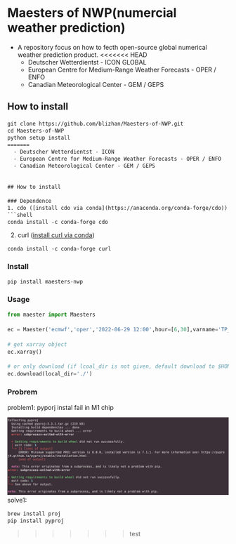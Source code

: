 # Maesters of NWP(numercial weather prediction)

- A repository focus on how to fecth open-source global numerical weather prediction product. 
<<<<<<< HEAD
  - Deutscher Wetterdientst - ICON GLOBAL
  - European Centre for Medium-Range Weather Forecasts - OPER / ENFO
  - Canadian Meteorological Center - GEM / GEPS

## How to install
```shell
git clone https://github.com/blizhan/Maesters-of-NWP.git
cd Maesters-of-NWP
python setup install
=======
  - Deutscher Wetterdientst - ICON
  - European Centre for Medium-Range Weather Forecasts - OPER / ENFO
  - Canadian Meteorological Center - GEM / GEPS


## How to install

### Dependence
1. cdo ([install cdo via conda](https://anaconda.org/conda-forge/cdo))
```shell
conda install -c conda-forge cdo
```
2. curl ([install curl via conda]())
```shell
conda install -c conda-forge curl
```

### Install
```shell
pip install maesters-nwp
```
### Usage
``` python
from maester import Maesters

ec = Maester('ecmwf','oper','2022-06-29 12:00',hour=[6,30],varname='TP_L0')

# get xarray object
ec.xarray()

# or only download (if lcoal_dir is not given, default download to $HOME/data/{source}/{product}/{date:%Y%m%d%H0000}/)
ec.download(local_dir='./') 
```
### Probrem
problem1: pyporj instal fail in M1 chip

![](pics/p1_desc.png)
solve1: 
```shell
brew install proj
pip install pyproj
```
>>>>>>> test

